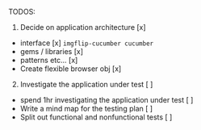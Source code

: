 TODOS:

1. Decide on application architecture [x]
 - interface [x] `imgflip-cucumber cucumber`
 - gems / libraries [x]
 - patterns etc... [x]
 - Create flexible browser obj [x]

2. Investigate the application under test [ ]
 - spend 1hr investigating the application under test [ ]
 - Write a mind map for the testing plan [ ]
 - Split out functional and nonfunctional tests [ ]

